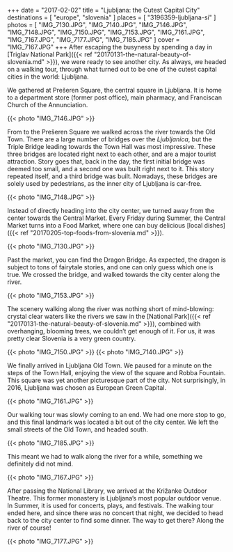 +++
date   = "2017-02-02"
title  = "Ljubljana: the Cutest Capital City"
destinations = [ "europe", "slovenia" ]
places = [ "3196359-ljubljana-si" ]
photos = [
  "IMG_7130.JPG", "IMG_7140.JPG", "IMG_7146.JPG", "IMG_7148.JPG", "IMG_7150.JPG",
  "IMG_7153.JPG", "IMG_7161.JPG", "IMG_7167.JPG", "IMG_7177.JPG", "IMG_7185.JPG"
]
cover = "IMG_7167.JPG"
+++
After escaping the busyness by spending a day in [Triglav National Park]({{< ref "20170131-the-natural-beauty-of-slovenia.md" >}}), we were ready to see another city. As always, we headed on a walking tour, through what turned out to be one of the cutest capital cities in the world: Ljubljana.

<!--more-->
We gathered at Prešeren Square, the central square in Ljubljana. It is home to a department store (former post office), main pharmacy, and Franciscan Church of the Annunciation.

{{< photo "IMG_7146.JPG" >}}

From to the Prešeren Square we walked across the river towards the Old Town. There are a large number of bridges over the *Ljubljanica*, but the Triple Bridge leading towards the Town Hall was most impressive. These three bridges are located right next to each other, and are a major tourist attraction. Story goes that, back in the day, the first initial bridge was deemed too small, and a second one was built right next to it. This story repeated itself, and a third bridge was built. Nowadays, these bridges are solely used by pedestrians, as the inner city of Ljubljana is car-free.

{{< photo "IMG_7148.JPG" >}}

Instead of directly heading into the city center, we turned away from the center towards the Central Market. Every Friday during Summer, the Central Market turns into a Food Market, where one can buy delicious [local dishes]({{< ref "20170205-top-foods-from-slovenia.md" >}}).

{{< photo "IMG_7130.JPG" >}}

Past the market, you can find the Dragon Bridge. As expected, the dragon is subject to tons of fairytale stories, and one can only guess which one is true. We crossed the bridge, and walked towards the city center along the river.

{{< photo "IMG_7153.JPG" >}}

The scenery walking along the river was nothing short of mind-blowing: crystal clear waters like the rivers we saw in the [National Park]({{< ref "20170131-the-natural-beauty-of-slovenia.md" >}}), combined with overhanging, blooming trees, we couldn’t get enough of it. For us, it was pretty clear Slovenia is a very green country.

{{< photo "IMG_7150.JPG" >}}
{{< photo "IMG_7140.JPG" >}}

We finally arrived in Ljubljana Old Town. We paused for a minute on the steps of the Town Hall, enjoying the view of the square and Robba Fountain. This square was yet another picturesque part of the city. Not surprisingly, in 2016, Ljubljana was chosen as European Green Capital.

{{< photo "IMG_7161.JPG" >}}

Our walking tour was slowly coming to an end. We had one more stop to go, and this final landmark was located a bit out of the city center. We left the small streets of the Old Town, and headed south.

{{< photo "IMG_7185.JPG" >}}

This meant we had to walk along the river for a while, something we definitely did not mind.

{{< photo "IMG_7167.JPG" >}}

After passing the National Library, we arrived at the Križanke Outdoor Theatre. This former monastery is Ljubljana’s most popular outdoor venue. In Summer, it is used for concerts, plays, and festivals. The walking tour ended here, and since there was no concert that night, we decided to head back to the city center to find some dinner. The way to get there? Along the river of course!

{{< photo "IMG_7177.JPG" >}}